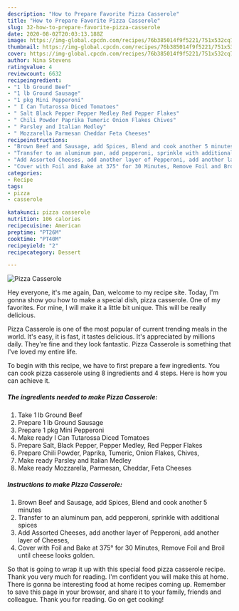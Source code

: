 ```yaml
---
description: "How to Prepare Favorite Pizza Casserole"
title: "How to Prepare Favorite Pizza Casserole"
slug: 32-how-to-prepare-favorite-pizza-casserole
date: 2020-08-02T20:03:13.188Z
image: https://img-global.cpcdn.com/recipes/76b385014f9f5221/751x532cq70/pizza-casserole-recipe-main-photo.jpg
thumbnail: https://img-global.cpcdn.com/recipes/76b385014f9f5221/751x532cq70/pizza-casserole-recipe-main-photo.jpg
cover: https://img-global.cpcdn.com/recipes/76b385014f9f5221/751x532cq70/pizza-casserole-recipe-main-photo.jpg
author: Nina Stevens
ratingvalue: 4
reviewcount: 6632
recipeingredient:
- "1 lb Ground Beef"
- "1 lb Ground Sausage"
- "1 pkg Mini Pepperoni"
- " I Can Tutarossa Diced Tomatoes"
- " Salt Black Pepper Pepper Medley Red Pepper Flakes"
- " Chili Powder Paprika Tumeric Onion Flakes Chives"
- " Parsley and Italian Medley"
- " Mozzarella Parmesan Cheddar Feta Cheeses"
recipeinstructions:
- "Brown Beef and Sausage, add Spices, Blend and cook another 5 minutes"
- "Transfer to an aluminum pan, add pepperoni, sprinkle with additional spices"
- "Add Assorted Cheeses, add another layer of Pepperoni, add another layer of Cheeses,"
- "Cover with Foil and Bake at 375° for 30 Minutes, Remove Foil and Broil until cheese looks golden."
categories:
- Recipe
tags:
- pizza
- casserole

katakunci: pizza casserole 
nutrition: 106 calories
recipecuisine: American
preptime: "PT26M"
cooktime: "PT40M"
recipeyield: "2"
recipecategory: Dessert

---
```



![Pizza Casserole](https://img-global.cpcdn.com/recipes/76b385014f9f5221/751x532cq70/pizza-casserole-recipe-main-photo.jpg)

Hey everyone, it's me again, Dan, welcome to my recipe site. Today, I'm gonna show you how to make a special dish, pizza casserole. One of my favorites. For mine, I will make it a little bit unique. This will be really delicious.

Pizza Casserole is one of the most popular of current trending meals in the world. It's easy, it is fast, it tastes delicious. It's appreciated by millions daily. They're fine and they look fantastic. Pizza Casserole is something that I've loved my entire life.




To begin with this recipe, we have to first prepare a few ingredients. You can cook pizza casserole using 8 ingredients and 4 steps. Here is how you can achieve it.

<!--inarticleads1-->

##### The ingredients needed to make Pizza Casserole:

1. Take 1 lb Ground Beef
1. Prepare 1 lb Ground Sausage
1. Prepare 1 pkg Mini Pepperoni
1. Make ready  I Can Tutarossa Diced Tomatoes
1. Prepare  Salt, Black Pepper, Pepper Medley, Red Pepper Flakes
1. Prepare  Chili Powder, Paprika, Tumeric, Onion Flakes, Chives,
1. Make ready  Parsley and Italian Medley
1. Make ready  Mozzarella, Parmesan, Cheddar, Feta Cheeses




<!--inarticleads2-->

##### Instructions to make Pizza Casserole:

1. Brown Beef and Sausage, add Spices, Blend and cook another 5 minutes
1. Transfer to an aluminum pan, add pepperoni, sprinkle with additional spices
1. Add Assorted Cheeses, add another layer of Pepperoni, add another layer of Cheeses,
1. Cover with Foil and Bake at 375° for 30 Minutes, Remove Foil and Broil until cheese looks golden.




So that is going to wrap it up with this special food pizza casserole recipe. Thank you very much for reading. I'm confident you will make this at home. There is gonna be interesting food at home recipes coming up. Remember to save this page in your browser, and share it to your family, friends and colleague. Thank you for reading. Go on get cooking!
